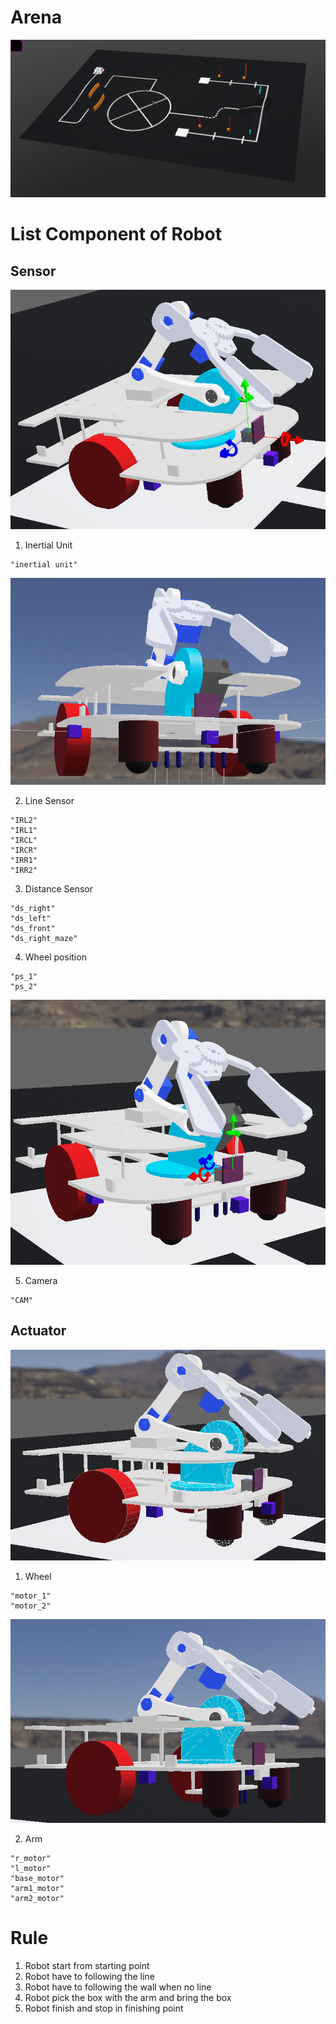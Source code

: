 # Arena

![Arena](https://github.com/2black0/webots-laboratory/blob/6821642d7449c7fbabcc026cab05f311bd9c2706/competition/line-arena/img/full-arena.png)

# List Component of Robot
## Sensor

![Inertial Unit ](https://github.com/2black0/webots-laboratory/blob/6821642d7449c7fbabcc026cab05f311bd9c2706/competition/line-arena/img/inertial-unit.png)

1. Inertial Unit 

```
"inertial unit"
```

![Distance Sensor](https://github.com/2black0/webots-laboratory/blob/e5155ba50e504a4b3106b1218210571894c044d8/competition/line-arena/img/sensor.png)

2. Line Sensor

```
"IRL2"
"IRL1"
"IRCL"
"IRCR"
"IRR1"
"IRR2"
```

3. Distance Sensor

```
"ds_right"
"ds_left"
"ds_front"
"ds_right_maze"
```
4. Wheel position

```
"ps_1"
"ps_2"
```

![Camera](https://github.com/2black0/webots-laboratory/blob/6821642d7449c7fbabcc026cab05f311bd9c2706/competition/line-arena/img/camera.png)

5. Camera

```
"CAM"
```

## Actuator

![Wheel](https://github.com/2black0/webots-laboratory/blob/6821642d7449c7fbabcc026cab05f311bd9c2706/competition/line-arena/img/wheel-motor.png)

1. Wheel
```
"motor_1"
"motor_2"
```

![Arm](https://github.com/2black0/webots-laboratory/blob/9bf2197f52fc51027ad82c0f9bfa49ccd7cbddb7/competition/line-arena/img/arm.png)

2. Arm

```
"r_motor"
"l_motor"
"base_motor"
"arm1_motor"
"arm2_motor"
```
# Rule
1. Robot start from starting point
2. Robot have to following the line
3. Robot have to following the wall when no line
4. Robot pick the box with the arm and bring the box
5. Robot finish and stop in finishing point